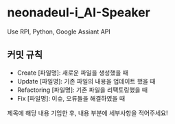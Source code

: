 # neonadeul-i_AI-Speaker
Use RPI, Python, Google Assiant API

## 커밋 규칙
- Create [파일명]: 새로운 파일을 생성했을 때
- Update [파일명]: 기존 파일의 내용을 업데이트 했을 때
- Refactoring [파일명]: 기존 파일을 리팩토링했을 때
- Fix [파일명]: 이슈, 오류들을 해결하였을 때

제목에 해당 내용 기입한 후, 내용 부분에 세부사항을 적어주세요!   
